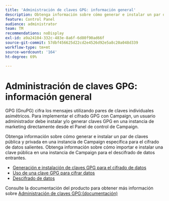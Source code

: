 ```yaml
---
title: 'Administración de claves GPG: información general'
description: Obtenga información sobre cómo generar e instalar un par de claves pública y privada en una instancia de Campaign específica para el cifrado de datos salientes. Obtenga información sobre cómo importar e instalar una clave pública en una instancia de Campaign para el descifrado de datos entrantes.
feature: Control Panel
audience: administrator
team: TM
recommendations: noDisplay
exl-id: a9a24104-332c-483e-8a6f-6d80f90ad66f
source-git-commit: 57dbf456625d22cd2e4526d92e5a8c20a048d339
workflow-type: tm+mt
source-wordcount: '164'
ht-degree: 69%

---
```


# Administración de claves GPG: información general

GPG (GnuPG) cifra los mensajes utilizando pares de claves individuales asimétricos. Para implementar el cifrado GPG con Campaign, un usuario administrador debe instalar y/o generar claves GPG en una instancia de marketing directamente desde el Panel de control de Campaign.

Obtenga información sobre cómo generar e instalar un par de claves pública y privada en una instancia de Campaign específica para el cifrado de datos salientes. Obtenga información sobre cómo importar e instalar una clave pública en una instancia de Campaign para el descifrado de datos entrantes.

* [Generación e instalación de claves GPG para el cifrado de datos](./generating-and-installing-gpg-keys-for-data-encryption.md)
* [Uso de una clave GPG para cifrar datos](./using-a-gpg-key-to-encrypt-data.md)
* [Descifrado de datos](./decrypting-data.md)

Consulte la documentación del producto para obtener más información sobre [Administración de claves GPG:(documentación)](https://experienceleague.adobe.com/docs/control-panel/using/instances-settings/gpg-keys-management.html?lang=es)
